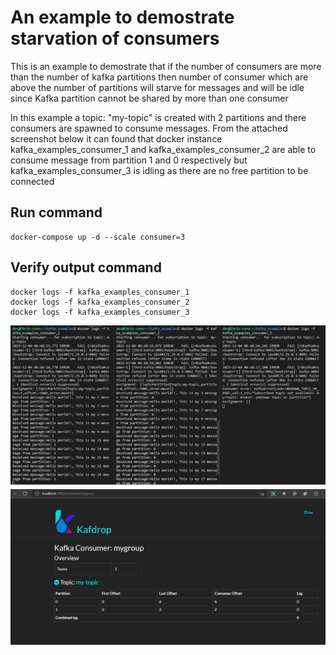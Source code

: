 # An example to demostrate starvation of consumers
This is an example to demostrate that if the number of consumers are more than the number of kafka partitions then number of consumer which are above the number of partitions will starve for messages and will be idle since Kafka partition cannot be shared by more than one consumer

In this example a topic: "my-topic" is created with 2 partitions and there consumers are spawned to consume messages. From the attached screenshot below it can found that docker instance kafka_examples_consumer_1 and kafka_examples_consumer_2 are able to consume message from partition 1 and 0 respectively but kafka_examples_consumer_3 is idling as there are no free partition to be connected

## Run command
```
docker-compose up -d --scale consumer=3
```

## Verify output command
```
docker logs -f kafka_examples_consumer_1
docker logs -f kafka_examples_consumer_2
docker logs -f kafka_examples_consumer_3
```
![Consumer starvation output](kafka_consumer_starvation.png "Consumer starvation output")
![Partition list](topic_partitions.png "Partition list")

